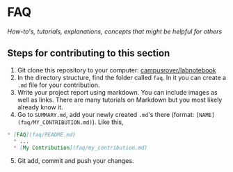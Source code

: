 # FAQ

*How-to's, tutorials, explanations, concepts that might be helpful for others*

## Steps for contributing to this section

1. Git clone this repository to your computer: [campusrover/labnotebook](https://github.com/campusrover/labnotebook)
2. In the directory structure, find the folder called `faq`. In it you can create a `.md` file for your contribution.
3. Write your project report using markdown. You can include images as well as links. There are many tutorials on Markdown but you most likely already know it.
4. Go to `SUMMARY.md`, add your newly created `.md`'s there (format: `[NAME](faq/MY_CONTRIBUTION.md)`). Like this,

```markdown
* [FAQ](faq/README.md)
  * ...
  * [My Contribution](faq/my_contribution.md)
```

5. Git add, commit and push your changes.
